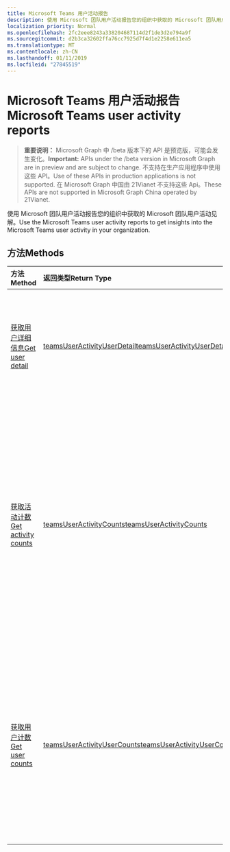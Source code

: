 ```yaml
---
title: Microsoft Teams 用户活动报告
description: 使用 Microsoft 团队用户活动报告您的组织中获取的 Microsoft 团队用户活动见解。
localization_priority: Normal
ms.openlocfilehash: 2fc2eee8243a338204687114d2f1de3d2e794a9f
ms.sourcegitcommit: d2b3ca32602ffa76cc7925d7f4d1e2258e611ea5
ms.translationtype: MT
ms.contentlocale: zh-CN
ms.lasthandoff: 01/11/2019
ms.locfileid: "27845519"
---
```

# <a name="microsoft-teams-user-activity-reports"></a><span data-ttu-id="b1cbb-103">Microsoft Teams 用户活动报告</span><span class="sxs-lookup"><span data-stu-id="b1cbb-103">Microsoft Teams user activity reports</span></span>

> <span data-ttu-id="b1cbb-104">**重要说明：** Microsoft Graph 中 /beta 版本下的 API 是预览版，可能会发生变化。</span><span class="sxs-lookup"><span data-stu-id="b1cbb-104">**Important:** APIs under the /beta version in Microsoft Graph are in preview and are subject to change.</span></span> <span data-ttu-id="b1cbb-105">不支持在生产应用程序中使用这些 API。</span><span class="sxs-lookup"><span data-stu-id="b1cbb-105">Use of these APIs in production applications is not supported.</span></span> <span data-ttu-id="b1cbb-106">在 Microsoft Graph 中国由 21Vianet 不支持这些 Api。</span><span class="sxs-lookup"><span data-stu-id="b1cbb-106">These APIs are not supported in Microsoft Graph China operated by 21Vianet.</span></span>

<span data-ttu-id="b1cbb-107">使用 Microsoft 团队用户活动报告您的组织中获取的 Microsoft 团队用户活动见解。</span><span class="sxs-lookup"><span data-stu-id="b1cbb-107">Use the Microsoft Teams user activity reports to get insights into the Microsoft Teams user activity in your organization.</span></span>

## <a name="methods"></a><span data-ttu-id="b1cbb-108">方法</span><span class="sxs-lookup"><span data-stu-id="b1cbb-108">Methods</span></span>

| <span data-ttu-id="b1cbb-109">方法</span><span class="sxs-lookup"><span data-stu-id="b1cbb-109">Method</span></span>                                   | <span data-ttu-id="b1cbb-110">返回类型</span><span class="sxs-lookup"><span data-stu-id="b1cbb-110">Return Type</span></span>                              | <span data-ttu-id="b1cbb-111">说明</span><span class="sxs-lookup"><span data-stu-id="b1cbb-111">Description</span></span>                              |
| :--------------------------------------- | :--------------------------------------- | :--------------------------------------- |
| [<span data-ttu-id="b1cbb-112">获取用户详细信息</span><span class="sxs-lookup"><span data-stu-id="b1cbb-112">Get user detail</span></span>](../api/reportroot-getteamsuseractivityuserdetail.md) | [<span data-ttu-id="b1cbb-113">teamsUserActivityUserDetail</span><span class="sxs-lookup"><span data-stu-id="b1cbb-113">teamsUserActivityUserDetail</span></span>](../resources/teamsuseractivityuserdetail.md) | <span data-ttu-id="b1cbb-114">按用户获取有关 Microsoft Teams 用户活动的详细信息。</span><span class="sxs-lookup"><span data-stu-id="b1cbb-114">Get details about Microsoft Teams user activity by user.</span></span> |
| [<span data-ttu-id="b1cbb-115">获取活动计数</span><span class="sxs-lookup"><span data-stu-id="b1cbb-115">Get activity counts</span></span>](../api/reportroot-getteamsuseractivitycounts.md) | [<span data-ttu-id="b1cbb-116">teamsUserActivityCounts</span><span class="sxs-lookup"><span data-stu-id="b1cbb-116">teamsUserActivityCounts</span></span>](../resources/teamsuseractivitycounts.md) | <span data-ttu-id="b1cbb-117">获取按活动类型的 Microsoft Teams 活动的数量。</span><span class="sxs-lookup"><span data-stu-id="b1cbb-117">Get the number of Microsoft Teams activities by activity type.</span></span> <span data-ttu-id="b1cbb-118">活动类型是许多团队聊天消息、专用聊天消息、呼叫或会议。</span><span class="sxs-lookup"><span data-stu-id="b1cbb-118">The activity types are number of teams chat messages, private chat messages, calls, or meetings.</span></span> |
| [<span data-ttu-id="b1cbb-119">获取用户计数</span><span class="sxs-lookup"><span data-stu-id="b1cbb-119">Get user counts</span></span>](../api/reportroot-getteamsuseractivityusercounts.md) | [<span data-ttu-id="b1cbb-120">teamsUserActivityUserCounts</span><span class="sxs-lookup"><span data-stu-id="b1cbb-120">teamsUserActivityUserCounts</span></span>](../resources/teamsuseractivityusercounts.md) | <span data-ttu-id="b1cbb-121">按活动类型获取用户数。</span><span class="sxs-lookup"><span data-stu-id="b1cbb-121">Get the number of users by activity type.</span></span> <span data-ttu-id="b1cbb-122">活动类型是许多团队聊天消息、专用聊天消息、呼叫或会议。</span><span class="sxs-lookup"><span data-stu-id="b1cbb-122">The activity types are number of teams chat messages, private chat messages, calls, or meetings.</span></span> |
